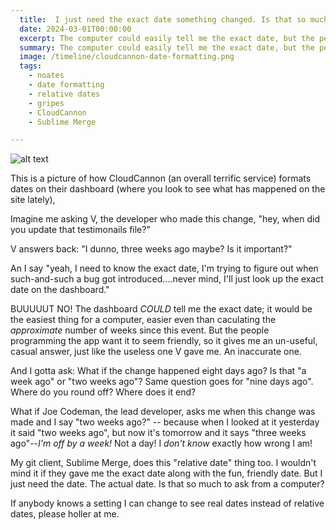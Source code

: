 ```yaml
---
  title:  I just need the exact date something changed. Is that so much to ask from a computer?
  date: 2024-03-01T00:00:00
  excerpt: The computer could easily tell me the exact date, but the people programming the app want it to seem friendly.
  summary: The computer could easily tell me the exact date, but the people programming the app want it to seem friendly.
  image: /timeline/cloudcannon-date-formatting.png
  tags:
    - noates
    - date formatting
    - relative dates
    - gripes
    - CloudCannon
    - Sublime Merge

---
```


![alt text](/static/img/timeline/cloudcannon-date-formatting.png)

This is a picture of how CloudCannon (an overall terrific service) formats dates on their dashboard (where you look to see what has mappened on the site lately),

Imagine me asking V, the developer who made this change, "hey, when did you update that testimonails file?"

V answers back: "I dunno, three weeks ago maybe? Is it important?"

An I say "yeah, I need to know the exact date, I'm trying to figure out when such-and-such a bug got introduced....never mind, I'll just look up the exact date on the dashboard."

BUUUUUT NO! The dashboard _COULD_ tell me the exact date; it would be the easiest thing for a computer, easier even than caculating the _approximate_ number of weeks since this event. But the people programming the app want it to seem friendly, so it gives me an un-useful, casual answer, just like the useless one V gave me. An inaccurate one.

And I gotta ask: What if the change happened eight days ago? Is that "a week ago" or "two weeks ago"? Same question goes for "nine days ago". Where do you round off? Where does it end?

What if Joe Codeman, the lead developer, asks me when this change was made and I say "two weeks ago?" -- because when I looked at it yesterday it said "two weeks ago", but now it's tomorrow and it says "three weeks ago"--_I'm off by a week!_ Not a day! I *don't know* exactly how wrong I am!

My git client, Sublime Merge, does this "relative date" thing too. I wouldn't mind it if they gave me the exact date along with the fun, friendly date.
But I just need the date. The actual date. Is that so much to ask from a computer?

If anybody knows a setting I can change to see real dates instead of relative dates, please holler at me.